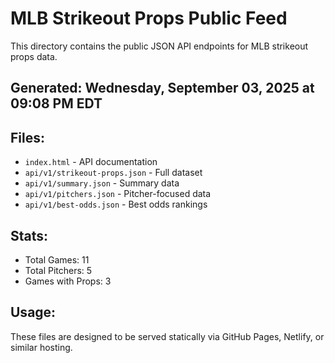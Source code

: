 # MLB Strikeout Props Public Feed

This directory contains the public JSON API endpoints for MLB strikeout props data.

## Generated: Wednesday, September 03, 2025 at 09:08 PM EDT

## Files:
- `index.html` - API documentation
- `api/v1/strikeout-props.json` - Full dataset
- `api/v1/summary.json` - Summary data
- `api/v1/pitchers.json` - Pitcher-focused data  
- `api/v1/best-odds.json` - Best odds rankings

## Stats:
- Total Games: 11
- Total Pitchers: 5
- Games with Props: 3

## Usage:
These files are designed to be served statically via GitHub Pages, Netlify, or similar hosting.

